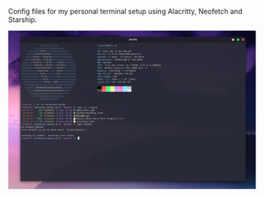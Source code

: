 Config files for my personal terminal setup using Alacritty, Neofetch and Starship. 

![image](https://github.com/sh1nyfox/terminal-setup/blob/master/terminal-screenshot.png)
